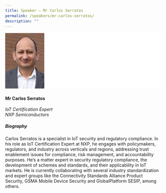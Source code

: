 ```yaml
---
title: Speaker – Mr Carlos Serratos
permalink: /speakers/mr-carlos-serratos/
description: ""
---
```

![](/images/2023%20Speakers/carlos%20serratos.png)

#### **Mr Carlos Serratos**

*IoT Certification Expert <br>
NXP Semiconductors*


##### **Biography**
Carlos Serratos is a specialist in IoT security and regulatory compliance. In his role as IoT Certification Expert at NXP, he engages with policymakers, regulators, and industry across verticals and regions, addressing trust enablement issues for compliance, risk management, and accountability purposes. He’s a matter expert in security regulatory compliance, the development of schemes and standards, and their applicability in IoT markets. He is currently collaborating with several industry standardization and expert groups like the Connectivity Standards Alliance Product Security, GSMA Mobile Device Security and GlobalPlatform SESIP, among others.